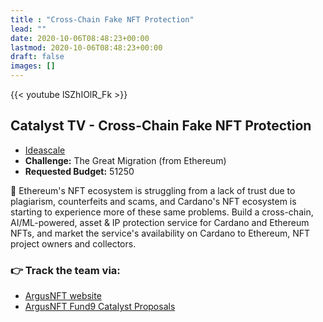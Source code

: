 ```yaml
---
title : "Cross-Chain Fake NFT Protection"
lead: ""
date: 2020-10-06T08:48:23+00:00
lastmod: 2020-10-06T08:48:23+00:00
draft: false
images: []
---
```


{{<  youtube lSZhIOlR_Fk >}}

## Catalyst TV - Cross-Chain Fake NFT Protection

- [Ideascale](https://cardano.ideascale.com/c/idea/414165)
- **Challenge:** The Great Migration (from Ethereum)
- **Requested Budget:** 51250

🌟 Ethereum's NFT ecosystem is struggling from a lack of trust due to plagiarism, counterfeits and scams, and Cardano's NFT ecosystem is starting to experience more of these same problems. Build a cross-chain, AI/ML-powered, asset & IP protection service for Cardano and Ethereum NFTs, and market the service's availability on Cardano to Ethereum, NFT project owners and collectors.

### 👉  Track the team via:

- [ArgusNFT website](https://argusnft.com/)
- [ArgusNFT Fund9 Catalyst Proposals](https://linktr.ee/arguscatalyst)

